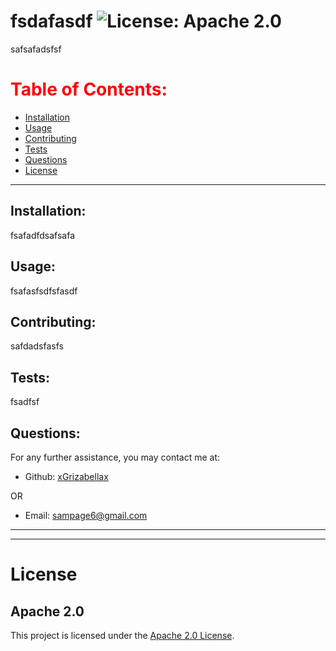 # fsdafasdf ![License: Apache 2.0](<https://img.shields.io/badge/License-Apache_2.0-blue.svg>)

  safsafadsfsf

  # <font color=red>Table of Contents:</font>
  * [Installation](#installation)
  * [Usage](#usage)
  * [Contributing](#contributing)
  * [Tests](#tests)
  * [Questions](#questions)
  * [License](#license)

---

  ## Installation:
  fsafadfdsafsafa

  ## Usage:
  fsafasfsdfsfasdf

  ## Contributing:
  safdadsfasfs

  ## Tests:
  fsadfsf

  ## Questions:
  For any further assistance, you may contact me at:

  * Github: [xGrizabellax](<https://github.com/xGrizabellax>)

  OR

  * Email: sampage6@gmail.com

  ---
  ___

# License
  ## Apache 2.0
  This project is licensed under the [Apache 2.0 License](https://opensource.org/licenses/Apache-2.0).










